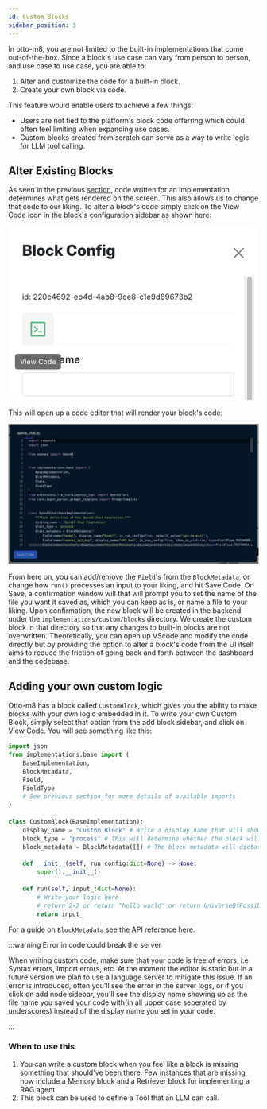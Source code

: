 ```yaml
---
id: Custom Blocks
sidebar_position: 3
---
```


In otto-m8, you are not limited to the built-in implementations that come out-of-the-box. Since a block's
use case can vary from person to person, and use case to use case, you are able to:

1. Alter and customize the code for a built-in block.
2. Create your own block via code.

This feature would enable users to achieve a few things:
- Users are not tied to the platform's block code offerring which could often feel limiting when expanding use cases.
- Custom blocks created from scratch can serve as a way to write logic for LLM tool calling.


## Alter Existing Blocks

As seen in the previous [section](/docs/conceptual-guide/blocks/Blocks–Advanced), code written for an implementation determines
what gets rendered on the screen. This also allows us to change that code to our liking. To alter a block's code simply click on
the View Code icon in the block's configuration sidebar as shown here:

![view-code](../imgs/viewcode.png)

This will open up a code editor that will render your block's code:

![code](../imgs/code.png)

From here on, you can add/remove the `Field`'s from the `BlockMetadata`, or change how `run()` processes an input to your liking, and hit
Save Code. On Save, a confirmation window will that will prompt you to set the name of the file you want it saved as, which you can keep as is, or name
a file to your liking. Upon confirmation, the new block will be created in the backend under the `implementations/custom/blocks` directory. We
create the custom block in that directory so that any changes to built-in blocks are not overwritten. Theoretically, you can open up VScode and modify
the code directly but by providing the option to alter a block's code from the UI itself aims to reduce the friction of going back and forth between
the dashboard and the codebase.

## Adding your own custom logic

Otto-m8 has a block called `CustomBlock`, which gives you the ability to make blocks with your own logic embedded in it. To write your own Custom Block,
simply select that option from the add block sidebar, and click on View Code. You will see something like this:

```python
import json
from implementations.base import (
    BaseImplementation,
    BlockMetadata,
    Field,
    FieldType
    # See previous section for more details of available imports
)

class CustomBlock(BaseImplementation):
    display_name = "Custom Block" # Write a display name that will show up on the add block sidebar.
    block_type = 'process' # This will determine whether the block will be of type input, process or output
    block_metadata = BlockMetadata([]) # The block metadata will dictate what will get rendered on the block config sidebar.
    
    def __init__(self, run_config:dict=None) -> None:
        super().__init__()
        
    def run(self, input_:dict=None):
        # Write your logic here
        # return 2+2 or return "hello world" or return UniverseOfPossibilities
        return input_
```

For a guide on `BlockMetadata` see the API reference [here](/docs/conceptual-guide/blocks/Blocks–Advanced#block-metadata).

:::warning Error in code could break the server

When writing custom code, make sure that your code is free of errors, i.e Syntax errors, Import errors, etc. At the moment
the editor is static but in a future version we plan to use a language server to mitigate this issue. If an error is introduced,
often you'll see the error in the server logs, or if you click on add node sidebar, you'll see the display name showing up as
the file name you saved your code with(in all upper case seperated by underscores) instead of the display name you set in your 
code.

:::

### When to use this
1. You can write a custom block when you feel like a block is missing something that should've been there. Few instances that
are missing now include a Memory block and a Retriever block for implementing a RAG agent.
2. This block can be used to define a Tool that an LLM can call.